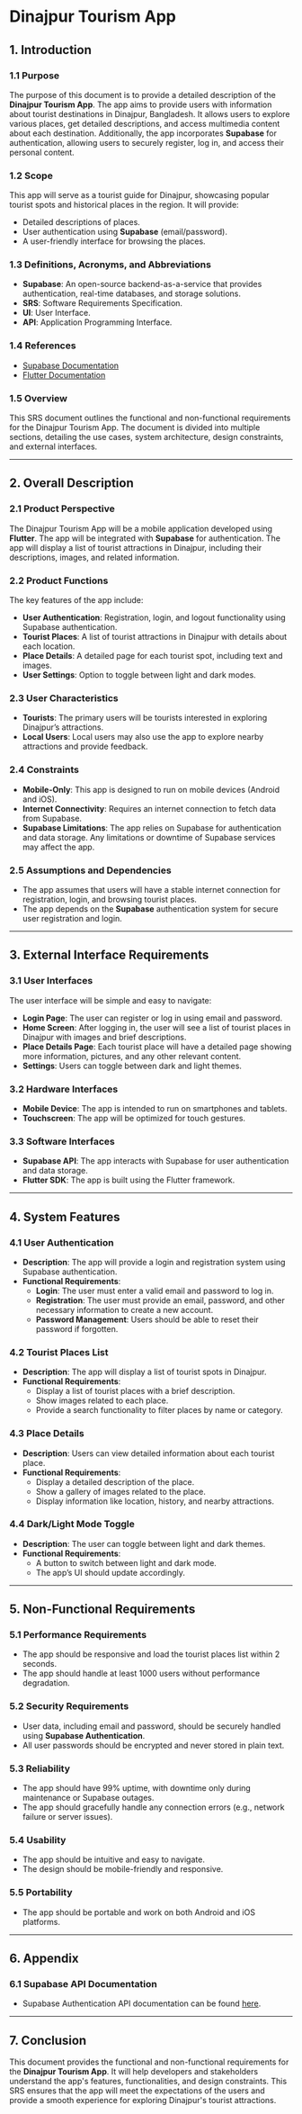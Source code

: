 # Dinajpur Tourism App

## **1. Introduction**

### **1.1 Purpose**
The purpose of this document is to provide a detailed description of the **Dinajpur Tourism App**. The app aims to provide users with information about tourist destinations in Dinajpur, Bangladesh. It allows users to explore various places, get detailed descriptions, and access multimedia content about each destination. Additionally, the app incorporates **Supabase** for authentication, allowing users to securely register, log in, and access their personal content.

### **1.2 Scope**
This app will serve as a tourist guide for Dinajpur, showcasing popular tourist spots and historical places in the region. It will provide:
- Detailed descriptions of places.
- User authentication using **Supabase** (email/password).
- A user-friendly interface for browsing the places.

### **1.3 Definitions, Acronyms, and Abbreviations**
- **Supabase**: An open-source backend-as-a-service that provides authentication, real-time databases, and storage solutions.
- **SRS**: Software Requirements Specification.
- **UI**: User Interface.
- **API**: Application Programming Interface.

### **1.4 References**
- [Supabase Documentation](https://supabase.io/docs)
- [Flutter Documentation](https://flutter.dev/docs)

### **1.5 Overview**
This SRS document outlines the functional and non-functional requirements for the Dinajpur Tourism App. The document is divided into multiple sections, detailing the use cases, system architecture, design constraints, and external interfaces.

---

## **2. Overall Description**

### **2.1 Product Perspective**
The Dinajpur Tourism App will be a mobile application developed using **Flutter**. The app will be integrated with **Supabase** for authentication. The app will display a list of tourist attractions in Dinajpur, including their descriptions, images, and related information.

### **2.2 Product Functions**
The key features of the app include:
- **User Authentication**: Registration, login, and logout functionality using Supabase authentication.
- **Tourist Places**: A list of tourist attractions in Dinajpur with details about each location.
- **Place Details**: A detailed page for each tourist spot, including text and images.
- **User Settings**: Option to toggle between light and dark modes.

### **2.3 User Characteristics**
- **Tourists**: The primary users will be tourists interested in exploring Dinajpur’s attractions.
- **Local Users**: Local users may also use the app to explore nearby attractions and provide feedback.

### **2.4 Constraints**
- **Mobile-Only**: This app is designed to run on mobile devices (Android and iOS).
- **Internet Connectivity**: Requires an internet connection to fetch data from Supabase.
- **Supabase Limitations**: The app relies on Supabase for authentication and data storage. Any limitations or downtime of Supabase services may affect the app.

### **2.5 Assumptions and Dependencies**
- The app assumes that users will have a stable internet connection for registration, login, and browsing tourist places.
- The app depends on the **Supabase** authentication system for secure user registration and login.

---

## **3. External Interface Requirements**

### **3.1 User Interfaces**
The user interface will be simple and easy to navigate:
- **Login Page**: The user can register or log in using email and password.
- **Home Screen**: After logging in, the user will see a list of tourist places in Dinajpur with images and brief descriptions.
- **Place Details Page**: Each tourist place will have a detailed page showing more information, pictures, and any other relevant content.
- **Settings**: Users can toggle between dark and light themes.

### **3.2 Hardware Interfaces**
- **Mobile Device**: The app is intended to run on smartphones and tablets.
- **Touchscreen**: The app will be optimized for touch gestures.

### **3.3 Software Interfaces**
- **Supabase API**: The app interacts with Supabase for user authentication and data storage.
- **Flutter SDK**: The app is built using the Flutter framework.

---

## **4. System Features**

### **4.1 User Authentication**
- **Description**: The app will provide a login and registration system using Supabase authentication.
- **Functional Requirements**:
  - **Login**: The user must enter a valid email and password to log in.
  - **Registration**: The user must provide an email, password, and other necessary information to create a new account.
  - **Password Management**: Users should be able to reset their password if forgotten.

### **4.2 Tourist Places List**
- **Description**: The app will display a list of tourist spots in Dinajpur.
- **Functional Requirements**:
  - Display a list of tourist places with a brief description.
  - Show images related to each place.
  - Provide a search functionality to filter places by name or category.

### **4.3 Place Details**
- **Description**: Users can view detailed information about each tourist place.
- **Functional Requirements**:
  - Display a detailed description of the place.
  - Show a gallery of images related to the place.
  - Display information like location, history, and nearby attractions.

### **4.4 Dark/Light Mode Toggle**
- **Description**: The user can toggle between light and dark themes.
- **Functional Requirements**:
  - A button to switch between light and dark mode.
  - The app’s UI should update accordingly.

---

## **5. Non-Functional Requirements**

### **5.1 Performance Requirements**
- The app should be responsive and load the tourist places list within 2 seconds.
- The app should handle at least 1000 users without performance degradation.

### **5.2 Security Requirements**
- User data, including email and password, should be securely handled using **Supabase Authentication**.
- All user passwords should be encrypted and never stored in plain text.

### **5.3 Reliability**
- The app should have 99% uptime, with downtime only during maintenance or Supabase outages.
- The app should gracefully handle any connection errors (e.g., network failure or server issues).

### **5.4 Usability**
- The app should be intuitive and easy to navigate.
- The design should be mobile-friendly and responsive.

### **5.5 Portability**
- The app should be portable and work on both Android and iOS platforms.

---

## **6. Appendix**

### **6.1 Supabase API Documentation**
- Supabase Authentication API documentation can be found [here](https://supabase.io/docs/guides/auth).

---

## **7. Conclusion**

This document provides the functional and non-functional requirements for the **Dinajpur Tourism App**. It will help developers and stakeholders understand the app's features, functionalities, and design constraints. This SRS ensures that the app will meet the expectations of the users and provide a smooth experience for exploring Dinajpur's tourist attractions.
